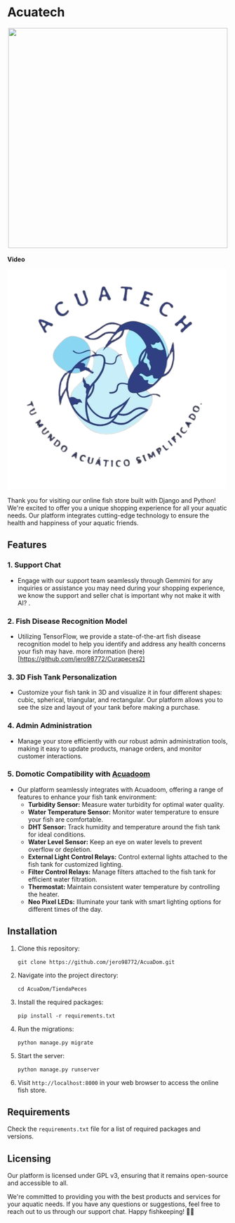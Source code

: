 # Acuatech

<p align="center"><img src="https://avatars.githubusercontent.com/u/147756061?s=400&u=97529d858fcada36803623812a49d96623e2133b&v=4" width="500" height="500"></p>

**Video**

[![video](https://github.com/FICAARO/Acuatech/blob/main/docs/logo_not_bg.png)](
https://www.youtube.com/watch?v=YUgIStrgesU "Acuatech")


Thank you for visiting our online fish store built with Django and Python! We're excited to offer you a unique shopping experience for all your aquatic needs. Our platform integrates cutting-edge technology to ensure the health and happiness of your aquatic friends.

## Features

### 1. Support Chat
- Engage with our support team seamlessly through Gemmini for any inquiries or assistance you may need during your shopping experience, we know the support and seller chat is important why not make it with AI? .

### 2. Fish Disease Recognition Model
- Utilizing TensorFlow, we provide a state-of-the-art fish disease recognition model to help you identify and address any health concerns your fish may have. more information (here)[https://github.com/jero98772/Curapeces2]

### 3. 3D Fish Tank Personalization
- Customize your fish tank in 3D and visualize it in four different shapes: cubic, spherical, triangular, and rectangular. Our platform allows you to see the size and layout of your tank before making a purchase.

### 4. Admin Administration
- Manage your store efficiently with our robust admin administration tools, making it easy to update products, manage orders, and monitor customer interactions.

### 5. Domotic Compatibility with [Acuadoom](https://github.com/jero98772/AcuaDom)
- Our platform seamlessly integrates with Acuadoom, offering a range of features to enhance your fish tank environment:
  - **Turbidity Sensor:** Measure water turbidity for optimal water quality.
  - **Water Temperature Sensor:** Monitor water temperature to ensure your fish are comfortable.
  - **DHT Sensor:** Track humidity and temperature around the fish tank for ideal conditions.
  - **Water Level Sensor:** Keep an eye on water levels to prevent overflow or depletion.
  - **External Light Control Relays:** Control external lights attached to the fish tank for customized lighting.
  - **Filter Control Relays:** Manage filters attached to the fish tank for efficient water filtration.
  - **Thermostat:** Maintain consistent water temperature by controlling the heater.
  - **Neo Pixel LEDs:** Illuminate your tank with smart lighting options for different times of the day.

## Installation

1. Clone this repository:

    ```
    git clone https://github.com/jero98772/AcuaDom.git
    ```

2. Navigate into the project directory:

    ```
    cd AcuaDom/TiendaPeces
    ```

3. Install the required packages:

    ```
    pip install -r requirements.txt
    ```

4. Run the migrations:

    ```
    python manage.py migrate
    ```

5. Start the server:

    ```
    python manage.py runserver
    ```

6. Visit `http://localhost:8000` in your web browser to access the online fish store.

## Requirements

Check the `requirements.txt` file for a list of required packages and versions.

## Licensing
Our platform is licensed under GPL v3, ensuring that it remains open-source and accessible to all.

We're committed to providing you with the best products and services for your aquatic needs. If you have any questions or suggestions, feel free to reach out to us through our support chat. Happy fishkeeping! 🐠🌊

